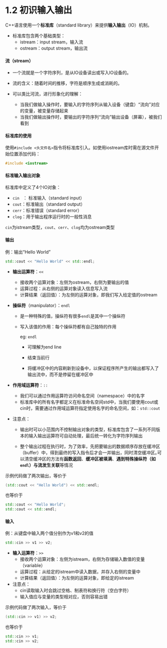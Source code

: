 # 1.2 初识输入输出

C++语言使用一个**标准库**（standard library）来提供**输入输出**（IO）机制。

- 标准库包含两个基础类型：
  - istream：input stream，输入流
  - ostream：output stream，输出流

#### 流（stream）

- 一个流就是一个字符序列，是从IO设备读出或写入IO设备的。

- 流的含义：随着时间的推移，字符是顺序生成或消耗的。
- 可以类比河流，进行形象化的理解：
  - 当我们做输入操作时，要输入的字符序列从输入设备（键盘）“流向”对应的变量，被变量存储起来
  - 当我们做输出操作时，要输出的字符序列“流向”输出设备（屏幕），被我们看到



#### 标准库的使用

使用`#include <头文件名>`指令将标准库引入。如使用iostream库时需在源文件开始位置添加代码：

```cpp
#include <iostream>
```



#### 标准输入输出对象

标准库中定义了4个IO对象：

- `cin ` ： 标准输入（standard input）
- `cout`：标准输出（standard output）
- `cerr`：标准错误（standard error）
- `clog`：用于输出程序运行时的一般性消息

`cin`为istream类型，`cout`、`cerr`、`clog`均为ostream类型



#### 输出

例：输出“Hello World”

```cpp
std::cout << "Hello World" << std::endl;
```

- **输出运算符**：`<<`

  - 接收两个运算对象：左侧为ostream，右侧为要输出的值
  - 运算过程：从右侧的运算对象读入信息写入流
  - 计算结果（返回值）：为左侧的运算对象，即我们写入给定值的ostream

- **操纵符**（manipulator）：`endl`

  - 是一种特殊的值，操纵符有很多`endl`是其中一个操纵符

  - 写入该值的作用：每个操纵符都有自己独特的作用

    eg: `endl`

    - 可理解为end line

    - 结束当前行

    - 将缓冲区中的内容刷新到设备中，以保证程序所产生的输出都写入了输出流中，而不是停留在缓冲区中

- **作用域运算符**：`::`

  - 我们可以通过作用运算符访问命名空间（namespace）中的名字
  - 标准库中的所有名字都定义在标准命名空间std中，当我们要使用cout或cin时，需要通过作用域运算符指定使用名字的命名空间，如：`std::cout`

- 注意点：

  - 输出时可以小范围内不控制输出对象的类型，标准库包含了一系列不同版本的输入输出运算符可自动处理，最后统一转化为字符序列输出

  - 整个输出过程在执行时，为了效率，先把要输出的数据顺序存放在缓冲区（buffer）中，得到最终的写入指令后才会一并输出，同时清空缓冲区｡可以清空缓冲区的方法有**函数返回**、**缓冲区被填满**、**遇到特殊操纵符（如`endl`）**与**流发生关联**等情况

    

示例代码做了两次输出，等价于

```cpp
(std::cout << "Hello World") << std::endl;
```

也等价于

```cpp
std::cout << "Hello World";
std::cout << std::endl;
```



#### 输入

例：从键盘中输入两个值分别作为v1和v2的值

```cpp
std::cin >> v1 >> v2;
```

- **输入运算符**：`>>`
  - 接收两个运算对象：左侧为istream，右侧为存储输入数值的变量（variable）
  - 运算过程：从给定的istream中读入数据，并存入右侧的变量中
  - 计算结果（返回值）：为左侧的运算对象，即给定的istream
- 注意点：
  - cin读取输入时会跳过空格、制表符和换行符（空白字符）
  - 输入值应与变量的类型相对应，否则容易出错



示例代码做了两次输入，等价于

```cpp
(std::cin >> v1) >> v2;
```

也等价于

```cpp
std::cin >> v1;
std::cin >> v2;
```

